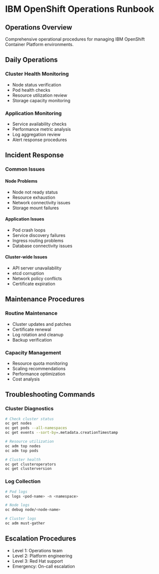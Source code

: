 # IBM OpenShift Operations Runbook

## Operations Overview
Comprehensive operational procedures for managing IBM OpenShift Container Platform environments.

## Daily Operations

### Cluster Health Monitoring
- Node status verification
- Pod health checks
- Resource utilization review
- Storage capacity monitoring

### Application Monitoring
- Service availability checks
- Performance metric analysis
- Log aggregation review
- Alert response procedures

## Incident Response

### Common Issues

#### Node Problems
- Node not ready status
- Resource exhaustion
- Network connectivity issues
- Storage mount failures

#### Application Issues
- Pod crash loops
- Service discovery failures
- Ingress routing problems
- Database connectivity issues

#### Cluster-wide Issues
- API server unavailability
- etcd corruption
- Network policy conflicts
- Certificate expiration

## Maintenance Procedures

### Routine Maintenance
- Cluster updates and patches
- Certificate renewal
- Log rotation and cleanup
- Backup verification

### Capacity Management
- Resource quota monitoring
- Scaling recommendations
- Performance optimization
- Cost analysis

## Troubleshooting Commands

### Cluster Diagnostics
```bash
# Check cluster status
oc get nodes
oc get pods --all-namespaces
oc get events --sort-by=.metadata.creationTimestamp

# Resource utilization
oc adm top nodes
oc adm top pods

# Cluster health
oc get clusteroperators
oc get clusterversion
```

### Log Collection
```bash
# Pod logs
oc logs <pod-name> -n <namespace>

# Node logs
oc debug node/<node-name>

# Cluster logs
oc adm must-gather
```

## Escalation Procedures
- Level 1: Operations team
- Level 2: Platform engineering
- Level 3: Red Hat support
- Emergency: On-call escalation